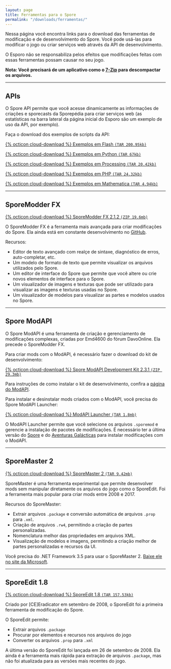 ```yaml
---
layout: page
title: Ferramentas para o Spore
permalink: "/downloads/ferramentas/"
---
```


Nessa página você encontra links para o download das ferramentas de modificação e de desenvolvimento do Spore. Você pode usá-las para modificar o jogo ou criar serviços web através da API de desenvolvimento.

O Esporo não se responsabiliza pelos efeitos que modificações feitas com essas ferramentas possam causar no seu jogo.

**Nota: Você precisará de um aplicativo como o [7-Zip](https://www.7-zip.org) para descompactar os arquivos.**

---

## APIs

O Spore API permite que você acesse dinamicamente as informações de criações e sporecasts da Sporepédia para criar serviços web (as estatísticas na barra lateral da página inicial do Esporo são um exemplo de uso da API, por exemplo).

Faça o download dos exemplos de scripts da API:

[{% octicon cloud-download %} Exemplos em Flash `(TAR 200.95kb)`](https://cloudup.com/files/iKHlvLQ583P/download)

[{% octicon cloud-download %} Exemplos em Python `(TAR 67kb)`](https://cloudup.com/files/i4vVadQWSIj/download)

[{% octicon cloud-download %} Exemplos em Processing `(TAR 20.42kb)`](https://cloudup.com/files/iI8p6pp2iPr/download)

[{% octicon cloud-download %} Exemplos em PHP `(TAR 24.32kb)`](https://cloudup.com/files/iUsg5RHaK3Z/download)

[{% octicon cloud-download %} Exemplos em Mathematica `(TAR 4.94kb)`](https://cloudup.com/files/injQ6E7O-l1/download)

---

## SporeModder FX

[{% octicon cloud-download %} SporeModder FX 2.1.2 `(ZIP 19.6mb)`](https://github.com/Emd4600/SporeModder-FX/releases/download/v2.1.2/SporeModder.FX.zip)

O SporeModder FX é a ferramenta mais avançada para criar modificações do Spore. Ela ainda está em constante desenvolvimento no [GitHub](https://github.com/Emd4600/SporeModder-FX).

Recursos:

- Editor de texto avançado com realçe de sintaxe, diagnóstico de erros, auto-completar, etc.
- Um modelo de formato de texto que permite visualizar os arquivos utilizados pelo Spore.
- Um editor de interface do Spore que permite que você altere ou crie novos elementos de interface para o Spore.
- Um visualizador de imagens e texturas que pode ser utilizado para visualizar as imagens e texturas usadas no Spore.
- Um visualizador de modelos para visualizar as partes e modelos usados no Spore.

---

## Spore ModAPI

O Spore ModAPI é uma ferramenta de criação e gerenciamento de modificações complexas, criadas por Emd4600 do fórum DavoOnline. Ela precede o SporeModder FX.

Para criar mods com o ModAPI, é necessário fazer o download do kit de desenvolvimento:

[{% octicon cloud-download %} Spore ModAPI Development Kit 2.3.1 `(ZIP 29.3mb)`](https://github.com/Emd4600/Spore-ModAPI/releases/download/v2.3.1/Spore.ModAPI.Development.Kit.2.3.1.zip)

Para instruções de como instalar o kit de desenvolvimento, confira a [página do ModAPI](https://github.com/Emd4600/Spore-ModAPI/releases).

Para instalar e desinstalar mods criados com o ModAPI, você precisa do Spore ModAPI Launcher:

[{% octicon cloud-download %} ModAPI Launcher `(TAR 1.8mb)`](https://cloudup.com/files/i8Dpb7A6CxM/download)

O ModAPI Launcher permite que você selecione os arquivos `.sporemod` e gerencie a instalação de pacotes de modificações. É necessário ter a última versão do [Spore](/jogos/spore/) e do [Aventuras Galácticas](/jogos/spore-aventuras-galacticas/) para instalar modificações com o ModAPI.

---

## SporeMaster 2

[{% octicon cloud-download %} SporeMaster 2 `(TAR 9.42mb)`](https://cloudup.com/files/i5Uz757efQE/download)

SporeMaster é uma ferramenta experimental que permite desenvolver mods sem manipular diretamente os arquivos do jogo como o SporeEdit. Foi a ferramenta mais popular para criar mods entre 2008 e 2017.

Recursos do SporeMaster:

- Extrair arquivos `.package` e conversão automática de arquivos `.prop` para `.xml`.
- Criação de arquivos `.rw4`, permitindo a criação de partes personalizadas.
- Nomenclatura melhor das propriedades em arquivos XML.
- Visualização de modelos e imagens, permitindo a criação melhor de partes personalizadas e recursos da UI.

Você precisa do .NET Framework 3.5 para usar o SporeMaster 2. [Baixe ele no site da Microsoft](https://www.microsoft.com/en-us/download/details.aspx?id=22).

---

## SporeEdit 1.8

[{% octicon cloud-download %} SporeEdit 1.8 `(TAR 157.53kb)`](https://cloudup.com/files/ivUGJTRRgVM/download)

Criado por [CE]Eradicator em setembro de 2008, o SporeEdit foi a primeira ferramenta de modificação do Spore.

O SporeEdit permite:

- Extrair arquivos `.package`
- Procurar por elementos e recursos nos arquivos do jogo
- Converter os arquivos `.prop` para `.xml`


A última versão do SporeEdit foi lançada em 26 de setembro de 2008. Ela ainda é a ferramenta mais rápida para extração de arquivos `.package`, mas não foi atualizada para as versões mais recentes do jogo.
